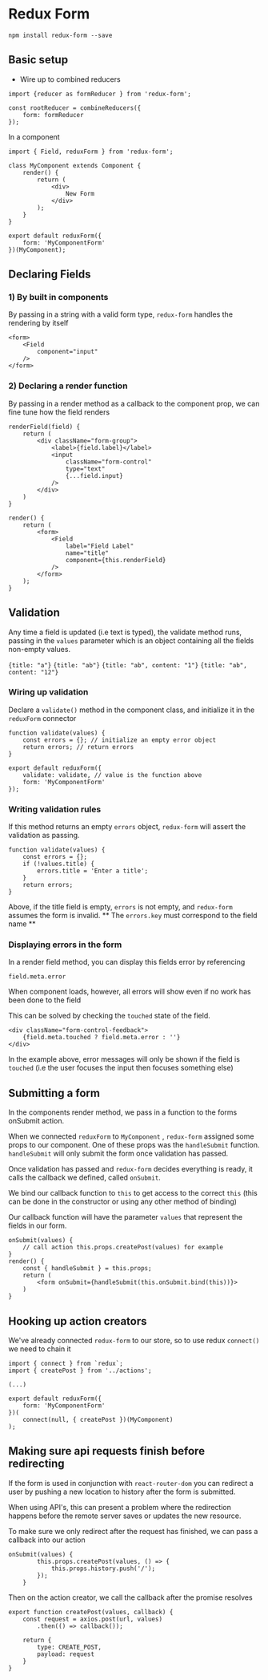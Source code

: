# Redux Form

`npm install redux-form --save`

## Basic setup

* Wire up to combined reducers
```
import {reducer as formReducer } from 'redux-form';

const rootReducer = combineReducers({
    form: formReducer
});
```

In a component

```
import { Field, reduxForm } from 'redux-form';

class MyComponent extends Component {
    render() {
        return (
            <div>
                New Form
            </div>
        );
    }
}

export default reduxForm({
    form: 'MyComponentForm'
})(MyComponent);
```

## Declaring Fields

### 1) By built in components
By passing in a string with a valid form type, `redux-form` handles the rendering by itself
```
<form>
    <Field
        component="input"
    />
</form>
```

### 2) Declaring a render function
By passing in a render method as a callback to the component prop, we can fine tune how the field renders
```
renderField(field) {
    return (
        <div className="form-group">
            <label>{field.label}</label>
            <input
                className="form-control"
                type="text"
                {...field.input}
            />
        </div>
    )
}

render() {
    return (
        <form>
            <Field
                label="Field Label"
                name="title"
                component={this.renderField}
            />
        </form>
    );
}
```

## Validation
Any time a field is updated (i.e text is typed), the validate method runs, passing in the `values` parameter which is an object containing all the fields non-empty values.

`{title: "a"}`
`{title: "ab"}`
`{title: "ab", content: "1"}`
`{title: "ab", content: "12"}`

### Wiring up validation
Declare a `validate()` method in the component class, and initialize it in the `reduxForm` connector
```
function validate(values) {
    const errors = {}; // initialize an empty error object
    return errors; // return errors
}

export default reduxForm({
    validate: validate, // value is the function above
    form: 'MyComponentForm'
});
```

### Writing validation rules
If this method returns an empty `errors` object, `redux-form` will assert the validation as passing.

```
function validate(values) {
    const errors = {};
    if (!values.title) {
        errors.title = 'Enter a title';
    }
    return errors;
}
```

Above, if the title field is empty, `errors` is not empty, and `redux-form` assumes the form is invalid.
** The `errors.key` must correspond to the field name **

### Displaying errors in the form
In a render field method, you can display this fields error by referencing

`field.meta.error`

When component loads, however, all errors will show even if no work has been done to the field

This can be solved by checking the `touched` state of the field.

```
<div className="form-control-feedback">
    {field.meta.touched ? field.meta.error : ''}
</div>
```

In the example above, error messages will only be shown if the field is `touched` (i.e the user focuses the input then focuses something else)

## Submitting a form
In the components render method, we pass in a function to the forms onSubmit action.

When we connected `reduxForm` to `MyComponent` , `redux-form` assigned some props to our component.
One of these props was the `handleSubmit` function.
`handleSubmit` will only submit the form once validation has passed.

Once validation has passed and `redux-form` decides everything is ready, it calls the callback we defined, called `onSubmit`.

We bind our callback function to `this` to get access to the correct `this` (this can be done in the constructor or using any other method of binding)

Our callback function will have the parameter `values` that represent the fields in our form.
```
onSubmit(values) {
    // call action this.props.createPost(values) for example
}
render() {
    const { handleSubmit } = this.props;
    return (
        <form onSubmit={handleSubmit(this.onSubmit.bind(this))}>
    )
}
```

## Hooking up action creators
We've already connected `redux-form` to our store, so to use redux `connect()` we need to chain it

```
import { connect } from `redux`;
import { createPost } from '../actions';

(...)

export default reduxForm({
    form: 'MyComponentForm'
})(
    connect(null, { createPost })(MyComponent)
);
```

## Making sure api requests finish before redirecting

If the form is used in conjunction with `react-router-dom` you can redirect a user by pushing a new location to history after the form is submitted.

When using API's, this can present a problem where the redirection happens before the remote server saves or updates the new resource.

To make sure we only redirect after the request has finished, we can pass a callback into our action

```
onSubmit(values) {
        this.props.createPost(values, () => {
            this.props.history.push('/');
        });
    }
```

Then on the action creator, we call the callback after the promise resolves

```
export function createPost(values, callback) {
    const request = axios.post(url, values)
        .then(() => callback());

    return {
        type: CREATE_POST,
        payload: request
    }
}
```